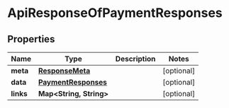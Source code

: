 
# ApiResponseOfPaymentResponses

## Properties
Name | Type | Description | Notes
------------ | ------------- | ------------- | -------------
**meta** | [**ResponseMeta**](ResponseMeta.md) |  |  [optional]
**data** | [**PaymentResponses**](PaymentResponses.md) |  |  [optional]
**links** | **Map&lt;String, String&gt;** |  |  [optional]



